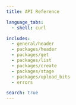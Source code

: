 ```yaml
---
title: API Reference

language_tabs:
  - shell: curl

includes:
  - general/header
  - packages/header
  - packages/get
  - packages/list
  - packages/create
  - packages/stage
  - packages/upload_bits
  - errors

search: true
---
```

